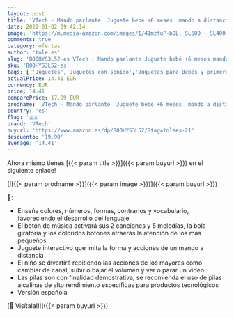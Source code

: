 ```yaml
---
layout: post
title: 'VTech - Mando parlante  Juguete bebé +6 meses  mando a distancia electrónico  enseña colores  números  formas  contrarios y vocabulario  juego imaginativo  multicolor  80-150322 '
date: 2022-01-02 09:42:14
image: 'https://m.media-amazon.com/images/I/41mzfuP-bDL._SL500_._SL400_.jpg'
comments: true
category: ofertas
author: 'tole.es'
slug: 'B00HYS3L52-es VTech - Mando parlante Juguete bebé +6 meses mando a...'
sku: 'B00HYS3L52-es'
tags: [ 'Juguetes','Juguetes con sonido','Juguetes para Bebés y primera infancia','Juguetes y juegos','bebé','vtech', ]
actualPrice: 14.41 EUR
currency: EUR
price: 14.41
comparePrice: 17.99 EUR
prodname: 'VTech - Mando parlante  Juguete bebé +6 meses  mando a distancia electrónico  enseña colores  números  formas  contrarios y vocabulario  juego imaginativo  multicolor  80-150322 '
country: 'es'
flag: '🇪🇸'
brand: 'VTech'
buyurl: 'https://www.amazon.es/dp/B00HYS3L52/?tag=tolees-21'
descuento: '19.90'
average: '14.41'
---
```


Ahora mismo tienes [{{< param title >}}]({{< param buyurl >}}) en el siguiente enlace!

[![{{< param prodname >}}]({{< param image >}})]({{< param buyurl >}})

🔎:

- Enseña colores, números, formas, contrarios y vocabulario, favoreciendo el desarrollo del lenguaje
- El botón de música activará sus 2 canciones y 5 melodías, la bola giratoria y los coloridos botones atraerás la atención de los más pequeños
- Juguete interactivo que imita la forma y acciones de un mando a distancia
- El niño se divertirá repitiendo las acciones de los mayores como cambiar de canal, subir o bajar el volumen y ver o parar un vídeo
- Las pilas son con finalidad demostrativa, se recomienda el uso de pilas alcalinas de alto rendimiento específicas para productos tecnológicos
- Versión española

[🛒 Visítala!!!]({{< param buyurl >}})

